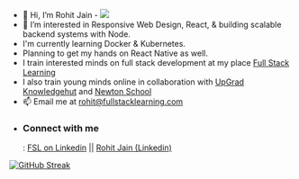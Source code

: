 - 👋 Hi, I’m Rohit Jain  - ![](https://komarev.com/ghpvc/?username=rohitjainfsl)
- 👀 I’m interested in Responsive Web Design, React, & building scalable backend systems with Node.
- I'm currently learning Docker & Kubernetes.
- Planning to get my hands on React Native as well.
- I train interested minds on full stack development at my place <a href="https://linkedin.com/company/fullstacklearning">Full Stack Learning</a>
- I also train young minds online in collaboration with <a href="https://www.knowledgehut.com/">UpGrad Knowledgehut</a> and <a href="https://www.newtonschool.co/">Newton School</a>  
- 📫 Email me at <a href="mailto:rohit@fullstacklearning.com">rohit@fullstacklearning.com</a>
- <h3>Connect with me</h3>: <a href="https://linkedin.com/company/fullstacklearning/" target="_blank">FSL on Linkedin</a> || <a href="https://linkedin.com/in/entrep-rohit/" target="_blank">Rohit Jain (Linkedin)</a>


[![GitHub Streak](https://streak-stats.demolab.com/?user=rohitjainfsl&theme=dark)](https://git.io/streak-stats)

<!---
rohitjainfsl/rohitjainfsl is a ✨ special ✨ repository because its `README.md` (this file) appears on your GitHub profile.
You can click the Preview link to take a look at your changes.
--->

